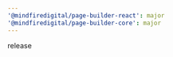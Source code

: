 ```yaml
---
'@mindfiredigital/page-builder-react': major
'@mindfiredigital/page-builder-core': major
---
```


release
